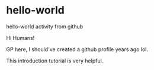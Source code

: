 # hello-world
hello-world activity from github

Hi Humans!

GP here, I should've created a github profile years ago lol.

This introduction tutorial is very helpful.
